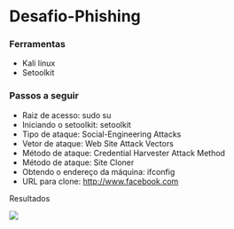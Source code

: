 # Desafio-Phishing

### Ferramentas
- Kali linux 
- Setoolkit 

### Passos a seguir
- Raiz de acesso: sudo su 
- Iniciando o setoolkit: setoolkit 
- Tipo de ataque: Social-Engineering Attacks 
- Vetor de ataque: Web Site Attack Vectors 
- Método de ataque: Credential Harvester Attack Method 
- Método de ataque: Site Cloner 
- Obtendo o endereço da máquina: ifconfig 
- URL para clone: http://www.facebook.com 

Resultados

<img src="C:\Users\Gilcimar\Pictures\Resultado.png">



